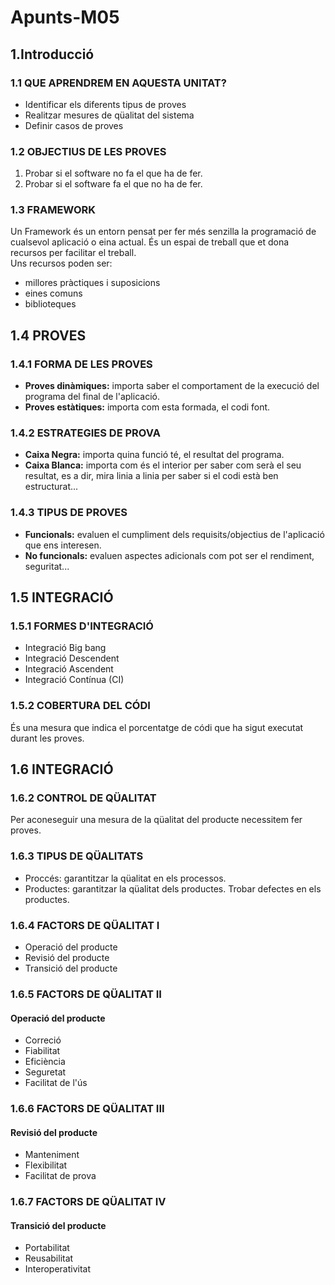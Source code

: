 # Apunts-M05
## 1.Introducció
### 1.1 QUE APRENDREM EN AQUESTA UNITAT?
- Identificar els diferents tipus de proves  
- Realitzar mesures de qüalitat del sistema  
- Definir casos de proves

### 1.2 OBJECTIUS DE LES PROVES
1. Probar si el software no fa el que ha de fer.  
2. Probar si el software fa el que no ha de fer.

### 1.3 FRAMEWORK
Un Framework és un entorn pensat per fer més senzilla la programació de cualsevol aplicació o eina actual. És un espai de treball que et dona recursos per facilitar el treball.  
Uns recursos poden ser:
- millores pràctiques i suposicions  
- eines comuns  
- biblioteques
## 1.4 PROVES
### 1.4.1 FORMA DE LES PROVES
- **Proves dinàmiques:** importa saber el comportament de la execució del programa del final de l'aplicació.
- **Proves estàtiques:** importa com esta formada, el codi font.

### 1.4.2 ESTRATEGIES DE PROVA
- **Caixa Negra:** importa quina funció té, el resultat del programa.
- **Caixa Blanca:** importa com és el interior per saber com serà el seu resultat, es a dir, mira linia a linia per saber si el codi està ben estructurat...

### 1.4.3 TIPUS DE PROVES
- **Funcionals:** evaluen el cumpliment dels requisits/objectius de l'aplicació que ens interesen.
- **No funcionals:** evaluen aspectes adicionals com pot ser el rendiment, seguritat...

## 1.5 INTEGRACIÓ
### 1.5.1 FORMES D'INTEGRACIÓ
- Integració Big bang
- Integració Descendent
- Integració Ascendent
- Integració Contínua (CI)

### 1.5.2 COBERTURA DEL CÓDI
És una mesura que indica el porcentatge de códi que ha sigut executat durant les proves.

## 1.6 INTEGRACIÓ
### 1.6.2 CONTROL DE QÜALITAT
Per aconeseguir una mesura de la qüalitat del producte necessitem fer proves.
### 1.6.3 TIPUS DE QÜALITATS
- Proccés: garantitzar la qüalitat en els processos.  
- Productes: garantitzar la qüalitat dels productes. Trobar defectes en els productes.
### 1.6.4 FACTORS DE QÜALITAT I
- Operació del producte
- Revisió del producte
- Transició del producte
### 1.6.5 FACTORS DE QÜALITAT II
#### Operació del producte
- Correció
- Fiabilitat
- Eficiència
- Seguretat
- Facilitat de l'ús
### 1.6.6 FACTORS DE QÜALITAT III
#### Revisió del producte
- Manteniment
- Flexibilitat
- Facilitat de prova
### 1.6.7 FACTORS DE QÜALITAT IV
#### Transició del producte
- Portabilitat
- Reusabilitat
- Interoperativitat
